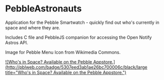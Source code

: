 PebbleAstronauts
================

Application for the Pebble Smartwatch - quickly find out who's currently in space and where they are.

Includes C file and PebbleJS companion for accessing the Open Notify Astros API.

Image for Pebble Menu Icon from Wikimedia Commons.

[![Who's in Space? Available on the Pebble Appstore.](http://pblweb.com/badge/5307eed3ab1ae26bc700006c/black/large title="Who's in Space? Available on the Pebble Appstore.")](pebble://appstore/5307eed3ab1ae26bc700006c)
